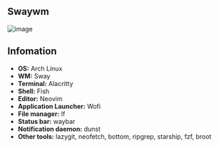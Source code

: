 ## Swaywm

![image](https://i.imgur.com/MBf3HFc.png)

## Infomation

- **OS:** Arch Linux
- **WM:** Sway
- **Terminal:** Alacritty
- **Shell:** Fish
- **Editor:** Neovim
- **Application Launcher:** Wofi
- **File manager:** lf
- **Status bar:** waybar
- **Notification daemon:** dunst
- **Other tools:** lazygit, neofetch, bottom, ripgrep, starship, fzf, broot
